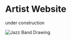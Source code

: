 # Artist Website

under construction

![Jazz Band Drawing](https://github.com/atrapp/jggalleries/raw/master/images/NWP7716.JPG)
